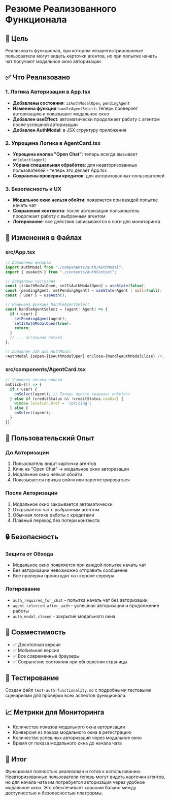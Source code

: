 # Резюме Реализованного Функционала

## 🎯 Цель

Реализовать функционал, при котором незарегистрированные пользователи могут видеть карточки агентов, но при попытке начать чат получают модальное окно авторизации.

## ✅ Что Реализовано

### 1. Логика Авторизации в App.tsx

- **Добавлены состояния**: `isAuthModalOpen`, `pendingAgent`
- **Изменена функция** `handleAgentSelect`: теперь проверяет авторизацию и показывает модальное окно
- **Добавлен useEffect**: автоматически продолжает работу с агентом после успешной авторизации
- **Добавлен AuthModal**: в JSX структуру приложения

### 2. Упрощена Логика в AgentCard.tsx

- **Упрощена кнопка "Open Chat"**: теперь всегда вызывает `onSelect(agent)`
- **Убрана специальная обработка**: для неавторизованных пользователей - теперь это делает App.tsx
- **Сохранены проверки кредитов**: для авторизованных пользователей

### 3. Безопасность и UX

- **Модальное окно нельзя обойти**: появляется при каждой попытке начать чат
- **Сохранение контекста**: после авторизации пользователь продолжает работу с выбранным агентом
- **Логирование**: все действия записываются в логи для мониторинга

## 🔧 Изменения в Файлах

### src/App.tsx

```typescript
// Добавлены импорты
import AuthModal from "./components/auth/AuthModal";
import { useAuth } from "./contexts/AuthContext";

// Добавлены состояния
const [isAuthModalOpen, setIsAuthModalOpen] = useState(false);
const [pendingAgent, setPendingAgent] = useState<Agent | null>(null);
const { user } = useAuth();

// Изменена функция handleAgentSelect
const handleAgentSelect = (agent: Agent) => {
  if (!user) {
    setPendingAgent(agent);
    setIsAuthModalOpen(true);
    return;
  }
  // ... остальная логика
};

// Добавлен JSX для AuthModal
<AuthModal isOpen={isAuthModalOpen} onClose={handleAuthModalClose} />;
```

### src/components/AgentCard.tsx

```typescript
// Упрощена логика кнопки
onClick={() => {
  if (!user) {
    onSelect(agent); // Теперь просто вызывает onSelect
  } else if (creditStatus && !creditStatus.canUse) {
    window.location.href = '/pricing';
  } else {
    onSelect(agent);
  }
}}
```

## 🎨 Пользовательский Опыт

### До Авторизации

1. Пользователь видит карточки агентов
2. Клик на "Open Chat" → модальное окно авторизации
3. Модальное окно нельзя обойти
4. Показывается призыв войти или зарегистрироваться

### После Авторизации

1. Модальное окно закрывается автоматически
2. Открывается чат с выбранным агентом
3. Обычная логика работы с кредитами
4. Плавный переход без потери контекста

## 🔒 Безопасность

### Защита от Обхода

- Модальное окно появляется при каждой попытке начать чат
- Без авторизации невозможно отправить сообщение
- Все проверки происходят на стороне сервера

### Логирование

- `auth_required_for_chat` - попытка начать чат без авторизации
- `agent_selected_after_auth` - успешная авторизация и продолжение работы
- `auth_modal_closed` - закрытие модального окна

## 📱 Совместимость

- ✅ Десктопная версия
- ✅ Мобильная версия
- ✅ Все современные браузеры
- ✅ Сохранение состояния при обновлении страницы

## 🚀 Тестирование

Создан файл `test-auth-functionality.md` с подробными тестовыми сценариями для проверки всех аспектов функционала.

## 📈 Метрики для Мониторинга

- Количество показов модального окна авторизации
- Конверсия из показа модального окна в регистрацию
- Количество успешных авторизаций через модальное окно
- Время от показа модального окна до начала чата

## 🎯 Итог

Функционал полностью реализован и готов к использованию. Неавторизованные пользователи теперь могут видеть карточки агентов, но для начала чата им потребуется авторизация через удобное модальное окно. Это обеспечивает хороший баланс между доступностью и безопасностью платформы.
